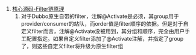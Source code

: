 1. [核心源码-Filter链原理](https://juejin.im/post/5ad40ee1f265da2375075a23)
    1. 对于Dubbo原生自带的filter，注解@Activate是必须，其group用于provider/consumer的站队，而order值是filter顺序的依据。但是对于自定义filter而言，注解@Activate没被用到，其分组和顺序，完全由用户手工配置指定。如果自定义filter添加了@Activate注解，并指定了group了，则这些自定义filter将升级为原生filter组

